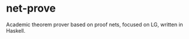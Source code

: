 net-prove
=========

Academic theorem prover based on proof nets, focused on LG, written in Haskell.
